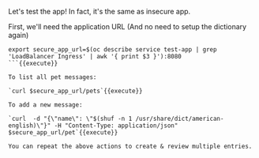 

Let's test the app!   In fact, it's the same as insecure app.

First, we'll need the application URL 
(And no need to setup the dictionary again)

```
export secure_app_url=$(oc describe service test-app | grep 'LoadBalancer Ingress' | awk '{ print $3 }'):8080
```{{execute}}

To list all pet messages:

`curl $secure_app_url/pets`{{execute}}

To add a new message:

`curl  -d "{\"name\": \"$(shuf -n 1 /usr/share/dict/american-english)\"}" -H "Content-Type: application/json" $secure_app_url/pet`{{execute}}

You can repeat the above actions to create & review multiple entries.
